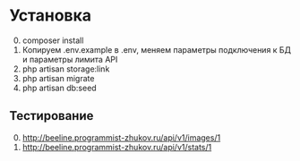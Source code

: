 # Установка

0. composer install
0. Копируем .env.example в .env, меняем параметры подключения к БД и параметры лимита API
0. php artisan storage:link
0. php artisan migrate
0. php artisan db:seed

## Тестирование

0. http://beeline.programmist-zhukov.ru/api/v1/images/1
0. http://beeline.programmist-zhukov.ru/api/v1/stats/1
